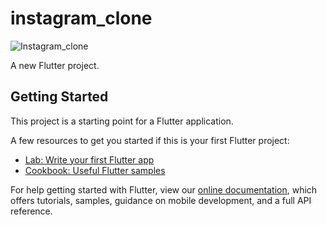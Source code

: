 # instagram_clone

![Instagram_clone](https://user-images.githubusercontent.com/53074983/87184439-3bfc3c00-c2a5-11ea-99ba-f6a43a7db311.gif)

A new Flutter project.

## Getting Started



This project is a starting point for a Flutter application.

A few resources to get you started if this is your first Flutter project:

- [Lab: Write your first Flutter app](https://flutter.dev/docs/get-started/codelab)
- [Cookbook: Useful Flutter samples](https://flutter.dev/docs/cookbook)

For help getting started with Flutter, view our
[online documentation](https://flutter.dev/docs), which offers tutorials,
samples, guidance on mobile development, and a full API reference.

